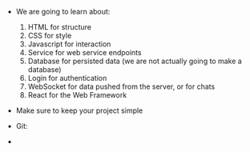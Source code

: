 - We are going to learn about:
  1. HTML for structure
  2. CSS for style
  3. Javascript for interaction
  4. Service for web service endpoints
  5. Database for persisted data (we are not actually going to make a database)
  6. Login for authentication
  7. WebSocket for data pushed from the server, or for chats
  8. React for the Web Framework

- Make sure to keep your project simple

- Git:
 - 




